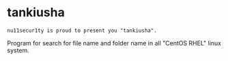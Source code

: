 # tankiusha

```
nu11secur1ty is proud to present you "tankiusha".
```
Program for search for file name and folder name in all "CentOS RHEL" linux system.

